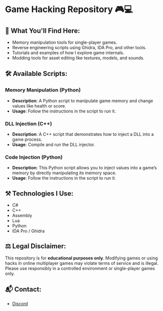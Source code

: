 # Game Hacking Repository 🎮💻


## 🚀 What You'll Find Here:
- Memory manipulation tools for single-player games.
- Reverse engineering scripts using Ghidra, IDA Pro, and other tools.
- Tutorials and examples of how I explore game internals.
- Modding tools for asset editing like textures, models, and sounds.

## 🛠️ Available Scripts:

### Memory Manipulation (Python)
- **Description**: A Python script to manipulate game memory and change values like health or score.
- **Usage**: Follow the instructions in the script to run it.

### DLL Injection (C++)
- **Description**: A C++ script that demonstrates how to inject a DLL into a game process.
- **Usage**: Compile and run the DLL injector.

### Code Injection (Python)
- **Description**: This Python script allows you to inject values into a game’s memory by directly manipulating its memory space.
- **Usage**: Follow the instructions in the script to run it.

## ⚒️ Technologies I Use:
- C#
- C++
- Assembly
- Lua
- Python
- IDA Pro / Ghidra

## ⚖️ Legal Disclaimer:
This repository is for **educational purposes only**. Modifying games or using hacks in online multiplayer games may violate terms of service and is illegal. Please use responsibly in a controlled environment or single-player games only.

## 📬 Contact:
- [Discord](https://discord.gg/m5HSNr5ZVV)
